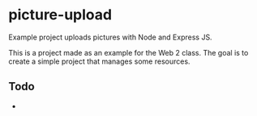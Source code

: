 # picture-upload

Example project uploads pictures with Node and Express JS.

This is a project made as an example for the Web 2 class.
The goal is to create a simple project that manages some
resources.

## Todo

- 
